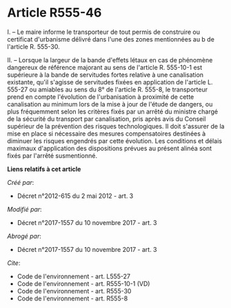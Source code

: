# Article R555-46

I. – Le maire informe le transporteur de tout permis de construire ou certificat d'urbanisme délivré dans l'une des zones
mentionnées au b de l'article R. 555-30. 

II. – Lorsque la largeur de la bande d'effets létaux en cas de phénomène dangereux de référence majorant au sens de l'article
R. 555-10-1 est supérieure à la bande de servitudes fortes relative à une canalisation existante, qu'il s'agisse de
servitudes fixées en application de l'article L. 555-27 ou amiables au sens du 8° de l'article R. 555-8, le transporteur
prend en compte l'évolution de l'urbanisation à proximité de cette canalisation au minimum lors de la mise à jour de l'étude
de dangers, ou plus fréquemment selon les critères fixés par un arrêté du ministre chargé de la sécurité du transport par
canalisation, pris après avis du Conseil supérieur de la prévention des risques technologiques. Il doit s'assurer de la mise
en place si nécessaire des mesures compensatoires destinées à diminuer les risques engendrés par cette évolution. Les
conditions et délais maximaux d'application des dispositions prévues au présent alinéa sont fixés par l'arrêté susmentionné.

**Liens relatifs à cet article**

_Créé par_:

  - Décret n°2012-615 du 2 mai 2012 - art. 3

_Modifié par_:

  - Décret n°2017-1557 du 10 novembre 2017 - art. 3

_Abrogé par_:

  - Décret n°2017-1557 du 10 novembre 2017 - art. 3

_Cite_:

  - Code de l'environnement - art. L555-27
  - Code de l'environnement - art. R555-10-1 (VD)
  - Code de l'environnement - art. R555-30
  - Code de l'environnement - art. R555-8
